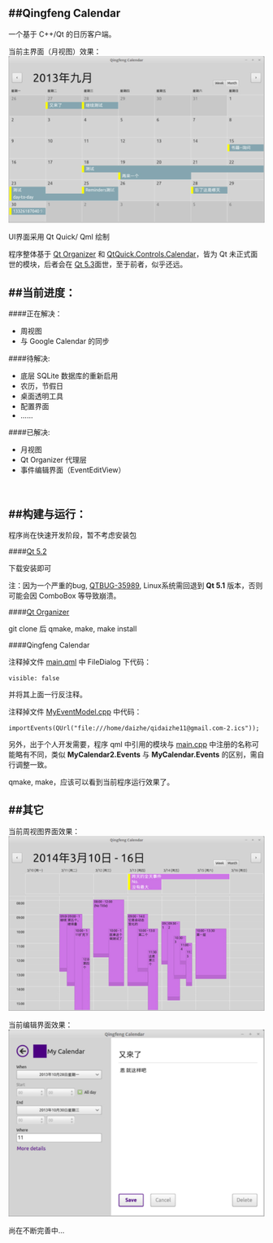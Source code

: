 
##Qingfeng Calendar
------------

一个基于 C++/Qt 的日历客户端。

当前主界面（月视图）效果：
![ScreenShot](/resources/screenshot-monthview.jpg)

UI界面采用 Qt Quick/ Qml 绘制

程序整体基于 [Qt Organizer](https://qt.gitorious.org/qt/qtpim/) 和 [QtQuick.Controls.Calendar](https://qt.gitorious.org/qt/qtquickcontrols/)，皆为 Qt 未正式面世的模块，后者会在 [Qt 5.3](http://qt-project.org/wiki/New-Features-in-Qt-5.3)面世，至于前者，似乎还远。
</br>

##当前进度：
------------

####正在解决：
- 周视图
- 与 Google Calendar 的同步

####待解决:
- 底层 SQLite 数据库的重新启用
- 农历，节假日
- 桌面透明工具
- 配置界面
- ......

####已解决:
- 月视图
- Qt Organizer 代理层
- 事件编辑界面（EventEditView）
</br>

##构建与运行：
------------

程序尚在快速开发阶段，暂不考虑安装包

####[Qt 5.2](http://qt-project.org/downloads)

下载安装即可

注：因为一个严重的bug, [QTBUG-35989](https://bugreports.qt-project.org/browse/QTBUG-35989), Linux系统需回退到 **Qt 5.1** 版本，否则可能会因 ComboBox 等导致崩溃。

####[Qt Organizer](https://qt.gitorious.org/qt/qtpim/)

git clone 后 qmake, make, make install

####Qingfeng Calendar

注释掉文件 [main.qml](https://github.com/qidaizhe11/QingfengCalendar/blob/master/qml/QingfengCalendar/main.qml) 中 FileDialog 下代码：
```
visible: false
```
并将其上面一行反注释。

注释掉文件 [MyEventModel.cpp](https://github.com/qidaizhe11/QingfengCalendar/blob/master/MyPlugins/MyEventModel.cpp) 中代码：
```
importEvents(QUrl("file:///home/daizhe/qidaizhe11@gmail.com-2.ics"));
```

另外，出于个人开发需要，程序 qml 中引用的模块与 [main.cpp](https://github.com/qidaizhe11/QingfengCalendar/blob/master/main.cpp) 中注册的名称可能略有不同，类似 **MyCalendar2.Events** 与 **MyCalendar.Events** 的区别，需自行调整一致。

qmake, make，应该可以看到当前程序运行效果了。
</br>

##其它
------------

当前周视图界面效果：
![ScreenShot](/resources/screenshot-weekview.jpg)

当前编辑界面效果：
![ScreenShot](/resources/screenshot-edit-view.jpg)

尚在不断完善中...
